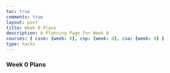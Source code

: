 ```yaml
---
toc: true
comments: true
layout: post
title: Week 0 Plans
description: A Planning Page for Week 0
courses: { csse: {week: 0}, csp: {week: 0}, csa: {week: 0} }
type: hacks
---
```


### Week 0 Plans
